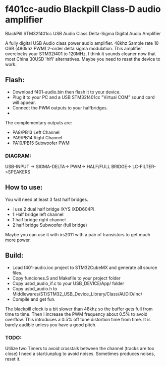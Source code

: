 # f401cc-audio Blackpill Class-D audio amplifier

BlackPill STM32f401cc USB Audio Class Delta-Sigma Digital Audio Amplifier

A fully digital USB Audio class power audio amplifier.
48khz Sample rate 10 OSR (480khz PWM) 2-order delta sigma modulation.
This amplifier overclocks your STM32f401 to 120MHz. 
I think it sounds cleaner now that most China 30USD 'hifi'  alternatives.
Maybe you need to reset the device to work.

## Flash:
- Download f401-audio.bin then flash it to your device.
- Plug it to your PC and a USB STM32f401cc "Virtual COM" sound card  will appear.
- Connect the PWM outputs to your halfbridges.
- 
The complementary outputs are:
- PA8/PB13 Left Channel 
- PA9/PB14 Right Channel 
- PA10/PB15 Subwoofer PWM



### DIAGRAM:
USB-INPUT -> SIGMA-DELTA-> PWM-> HALF/FULL BRIDGE-> LC-FILTER->SPEAKERS





## How to use:
You will need at least 3 fast half bridges.

- I use 2 dual half bridge IXYS IXDD604PI.  
- 1 Half bridge left channel
- 1 half bridge right channel
- 2 half bridge Subwoofer  (full bridge)

Maybe you can use it with irs2011 with a pair of transistors to get much more power.



## Build:
- Load f401-audio.ioc project to STM32CubeMX and generate all source files.
- Copy funciones.S and Makefile to your project folder
- Copy usbd_audio_if.c to your USB_DEVICE/App/ folder
- Copy usbd_audio.h to Middlewares/ST/STM32_USB_Device_Library/Class/AUDIO/Inc/
- Compile and get fun.

The blackpill clock is a bit slower than 48khz so the buffer gets full from time to time.
Then I increase the PWM frequency about 0.5% to avoid overflow.
This introduces a 0.5% off tune distortion time from time.
It is barely audible unless you have a good pitch.

### TODO:

Utilize two Timers to avoid crosstalk between the channel (tracks are too close)
I need a start/unplug to avoid noises.
Sometimes produces noises, reset it.


